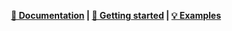 <div align="center">

**[📗 Documentation](https://rathaumons.github.io/VSenseBox/) | [🚀 Getting started](https://rathaumons.github.io/VSenseBox/getstarted.html) | [💡 Examples](https://rathaumons.github.io/VSenseBox/examples.html)**

</div>